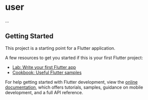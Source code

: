 # user
...


## Getting Started

This project is a starting point for a Flutter application.

A few resources to get you started if this is your first Flutter project:

- [Lab: Write your first Flutter app](Áhttps://docs.flutter.dev/get-started/codelab)
- [Cookbook: Useful Flutter samples](https://docs.flutter.dev/cookbook)

For help getting started with Flutter development, view the
[online documentation](https://docs.flutter.dev/), which offers tutorials,
samples, guidance on mobile development, and a full API reference.
